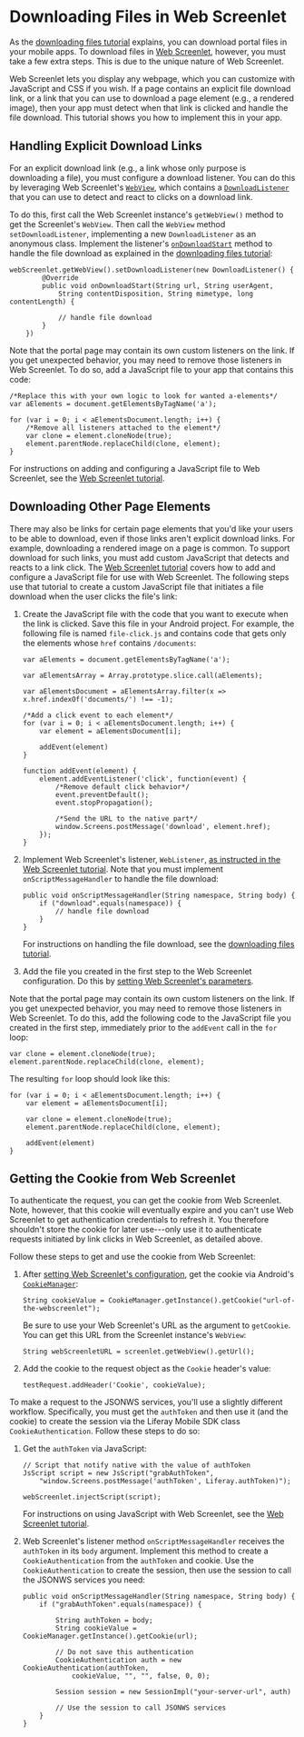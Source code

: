 # Downloading Files in Web Screenlet

As the 
[downloading files tutorial](liferay.com) 
explains, you can download portal files in your mobile apps. To download files 
in 
[Web Screenlet](/develop/tutorials/-/knowledge_base/7-0/rendering-web-pages-in-your-android-app), 
however, you must take a few extra steps. This is due to the unique nature of 
Web Screenlet. 

Web Screenlet lets you display any webpage, which you can customize with 
JavaScript and CSS if you wish. If a page contains an explicit file download 
link, or a link that you can use to download a page element (e.g., a rendered 
image), then your app must detect when that link is clicked and handle the file 
download. This tutorial shows you how to implement this in your app. 

## Handling Explicit Download Links

For an explicit download link (e.g., a link whose only purpose is downloading a 
file), you must configure a download listener. You can do this by leveraging 
Web Screenlet's 
[`WebView`](https://developer.android.com/reference/android/webkit/WebView), 
which contains a 
[`DownloadListener`](https://developer.android.com/reference/android/webkit/DownloadListener) 
that you can use to detect and react to clicks on a download link. 

To do this, first call the Web Screenlet instance's `getWebView()` method to get 
the Screenlet's `WebView`. Then call the `WebView` method `setDownloadListener`, 
implementing a new `DownloadListener` as an anonymous class. Implement the 
listener's 
[`onDownloadStart`](https://developer.android.com/reference/android/webkit/DownloadListener.html#onDownloadStart(java.lang.String,%20java.lang.String,%20java.lang.String,%20java.lang.String,%20long)) 
method to handle the file download as explained in the 
[downloading files tutorial](liferay.com): 

    webScreenlet.getWebView().setDownloadListener(new DownloadListener() {
            @Override
            public void onDownloadStart(String url, String userAgent, 
                String contentDisposition, String mimetype, long contentLength) {

                // handle file download
            }
        })

Note that the portal page may contain its own custom listeners on the link. If 
you get unexpected behavior, you may need to remove those listeners in Web 
Screenlet. To do so, add a JavaScript file to your app that contains this code: 

    /*Replace this with your own logic to look for wanted a-elements*/
    var aElements = document.getElementsByTagName('a');

    for (var i = 0; i < aElementsDocument.length; i++) {
        /*Remove all listeners attached to the element*/
        var clone = element.cloneNode(true);
        element.parentNode.replaceChild(clone, element);
    }

For instructions on adding and configuring a JavaScript file to Web Screenlet, 
see the 
[Web Screenlet tutorial](/develop/tutorials/-/knowledge_base/7-0/rendering-web-pages-in-your-android-app). 

## Downloading Other Page Elements

There may also be links for certain page elements that you'd like your users to 
be able to download, even if those links aren't explicit download links. For 
example, downloading a rendered image on a page is common. To support download 
for such links, you must add custom JavaScript that detects and reacts to a link 
click. The 
[Web Screenlet tutorial](/develop/tutorials/-/knowledge_base/7-0/rendering-web-pages-in-your-android-app) 
covers how to add and configure a JavaScript file for use with Web Screenlet. 
The following steps use that tutorial to create a custom JavaScript file that 
initiates a file download when the user clicks the file's link: 

1.  Create the JavaScript file with the code that you want to execute when the 
    link is clicked. Save this file in your Android project. For example, the 
    following file is named `file-click.js` and contains code that gets only the 
    elements whose `href` contains `/documents`: 

        var aElements = document.getElementsByTagName('a');

        var aElementsArray = Array.prototype.slice.call(aElements);

        var aElementsDocument = aElementsArray.filter(x => x.href.indexOf('documents/') !== -1);

        /*Add a click event to each element*/
        for (var i = 0; i < aElementsDocument.length; i++) {
            var element = aElementsDocument[i];

            addEvent(element)
        }

        function addEvent(element) {
            element.addEventListener('click', function(event) {
                /*Remove default click behavior*/
                event.preventDefault();
                event.stopPropagation();

                /*Send the URL to the native part*/
                window.Screens.postMessage('download', element.href);
            });
        }

2.  Implement Web Screenlet's listener, `WebListener`, 
    [as instructed in the Web Screenlet tutorial](/develop/tutorials/-/knowledge_base/7-0/rendering-web-pages-in-your-android-app#implementing-web-screenlets-listener). 
    Note that you must implement `onScriptMessageHandler` to handle the file 
    download: 

        public void onScriptMessageHandler(String namespace, String body) {
            if ("download".equals(namespace)) {
                // handle file download
            }
        }

    For instructions on handling the file download, see the 
    [downloading files tutorial](liferay.com). 

3.  Add the file you created in the first step to the Web Screenlet 
    configuration. Do this by 
    [setting Web Screenlet's parameters](/develop/tutorials/-/knowledge_base/7-0/rendering-web-pages-in-your-android-app#setting-web-screenlets-parameters).

Note that the portal page may contain its own custom listeners on the link. If 
you get unexpected behavior, you may need to remove those listeners in Web 
Screenlet. To do this, add the following code to the JavaScript file you created 
in the first step, immediately prior to the `addEvent` call in the `for` loop: 

    var clone = element.cloneNode(true);
    element.parentNode.replaceChild(clone, element);

The resulting `for` loop should look like this: 

    for (var i = 0; i < aElementsDocument.length; i++) {
        var element = aElementsDocument[i];

        var clone = element.cloneNode(true);
        element.parentNode.replaceChild(clone, element);

        addEvent(element)
    }

## Getting the Cookie from Web Screenlet

To authenticate the request, you can get the cookie from Web Screenlet. Note, 
however, that this cookie will eventually expire and you can't use Web Screenlet 
to get authentication credentials to refresh it. You therefore shouldn't store 
the cookie for later use---only use it to authenticate requests initiated by 
link clicks in Web Screenlet, as detailed above. 

Follow these steps to get and use the cookie from Web Screenlet: 

1.  After 
    [setting Web Screenlet's configuration](/develop/tutorials/-/knowledge_base/7-0/rendering-web-pages-in-your-android-app#setting-web-screenlets-parameters), 
    get the cookie via Android's 
    [`CookieManager`](https://developer.android.com/reference/android/webkit/CookieManager): 

        String cookieValue = CookieManager.getInstance().getCookie("url-of-the-webscreenlet");

    Be sure to use your Web Screenlet's URL as the argument to `getCookie`. You 
    can get this URL from the Screenlet instance's `WebView`: 

        String webScreenletURL = screenlet.getWebView().getUrl();

2.  Add the cookie to the request object as the `Cookie` header's value: 

        testRequest.addHeader('Cookie', cookieValue);

To make a request to the JSONWS services, you'll use a slightly different 
workflow. Specifically, you must get the `authToken` and then use it (and the 
cookie) to create the session via the Liferay Mobile SDK class 
`CookieAuthentication`. Follow these steps to do so: 

1.  Get the `authToken` via JavaScript: 

        // Script that notify native with the value of authToken
        JsScript script = new JsScript("grabAuthToken",
            "window.Screens.postMessage('authToken', Liferay.authToken)");

        webScreenlet.injectScript(script);

    For instructions on using JavaScript with Web Screenlet, see the 
    [Web Screenlet tutorial](/develop/tutorials/-/knowledge_base/7-0/rendering-web-pages-in-your-android-app). 

2.  Web Screenlet's listener method `onScriptMessageHandler` receives the 
    `authToken` in its `body` argument. Implement this method to create a 
    `CookieAuthentication` from the `authToken` and cookie. Use the 
    `CookieAuthentication` to create the session, then use the session to call 
    the JSONWS services you need: 

        public void onScriptMessageHandler(String namespace, String body) {
            if ("grabAuthToken".equals(namespace)) {

                String authToken = body;
                String cookieValue = CookieManager.getInstance().getCookie(url);

                // Do not save this authentication
                CookieAuthentication auth = new CookieAuthentication(authToken, 
                    cookieValue, "", "", false, 0, 0);

                Session session = new SessionImpl("your-server-url", auth)

                // Use the session to call JSONWS services
            }
        }
